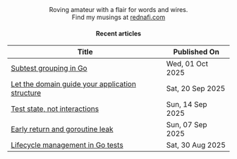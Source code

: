 <div align="center">
Roving amateur with a flair for words and wires. <br>
Find my musings at <a href="https://rednafi.com/" rel="me">rednafi.com</a>
</div><div align="center">

#### Recent articles

| Title | Published On |
| ----- | ------------ |
| [Subtest grouping in Go](http://rednafi.com/go/subtest-grouping/) | Wed, 01 Oct 2025 |
| [Let the domain guide your application structure](http://rednafi.com/go/app-structure/) | Sat, 20 Sep 2025 |
| [Test state, not interactions](http://rednafi.com/go/test-state-not-interactions/) | Sun, 14 Sep 2025 |
| [Early return and goroutine leak](http://rednafi.com/go/early-return-and-goroutine-leak/) | Sun, 07 Sep 2025 |
| [Lifecycle management in Go tests](http://rednafi.com/go/lifecycle-management-in-tests/) | Sat, 30 Aug 2025 |
</div>